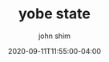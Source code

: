 ---
date: 2020-09-11T11:55:00-04:00
title: "yobe state"
ab: ""
seo_title: "List of all current and former yobe state senators"
description: List of all current and former yobe state senators
author: john shim
url: /nigeria/rivers/
weight: 1
---